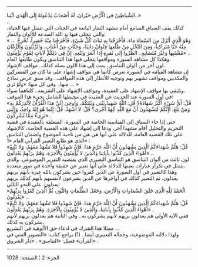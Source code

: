 ------------------------------------------------------------------------

الشَّياطِينُ فِي الْأَرْضِ حَيْرانَ، لَهُ أَصْحابٌ يَدْعُونَهُ إِلَى الْهُدَى ائْتِنا..»  
..  
كذلك يقف السياق السامع أمام مشهد الثمار اليانعة في الجنات التي تتمثل
فيها الحياة، والتي تتجلى فيها يد الله المبدعة للألوان والثمار:  
« ... وَهُوَ الَّذِي أَنْزَلَ مِنَ السَّماءِ ماء، فَأَخْرَجْنا بِهِ نَباتَ كُلِّ شَيْءٍ، فَأَخْرَجْنا مِنْهُ
خَضِراً، نُخْرِجُ مِنْهُ حَبًّا مُتَراكِباً، وَمِنَ النَّخْلِ مِنْ طَلْعِها قِنْوانٌ دانِيَةٌ، وَجَنَّاتٍ مِنْ
أَعْنابٍ، وَالزَّيْتُونَ وَالرُّمَّانَ مُشْتَبِهاً وَغَيْرَ مُتَشابِهٍ.. انْظُرُوا إِلى ثَمَرِهِ إِذا أَثْمَرَ
وَيَنْعِهِ. إِنَّ فِي ذلِكُمْ لَآياتٍ لِقَوْمٍ يُؤْمِنُونَ» ..  
وهكذا كل مشاهد السورة ومواقفها يتجلى فيها هذا التناسق ويكون طابعها
العام.  
لون آخر من ألوان التناسق، يمت إلى هذا اللون بصلة كذلك.. مواقف
الإشهاد..  
إن مشاهد القيامة في السورة تعرض كأنما هي مواقف إشهاد على ما كان من
المشركين والمكذبين ومواقف تشهير بهم وتوجيه للأنظار إلى هذه المواقف.. وقد
سبق عرض نماذج منها.. وفي كل منها: «وَلَوْ تَرى ... »  
وتلتقي بها مواقف الإشهاد على العقيدة، ومواقف الإشهاد على الشريعة..
كلتاهما سواء.  
في أول السورة عند الحديث عن العقيدة في محيطها الشامل يجيء هذا الموقف:  
«قُلْ: أَيُّ شَيْءٍ أَكْبَرُ شَهادَةً؟ قُلِ: اللَّهُ شَهِيدٌ بَيْنِي وَبَيْنَكُمْ، وَأُوحِيَ إِلَيَّ هذَا الْقُرْآنُ
لِأُنْذِرَكُمْ بِهِ وَمَنْ بَلَغَ. أَإِنَّكُمْ لَتَشْهَدُونَ أَنَّ مَعَ اللَّهِ آلِهَةً أُخْرى؟ قُلْ: لا أَشْهَدُ. قُلْ:
إِنَّما هُوَ إِلهٌ واحِدٌ، وَإِنَّنِي بَرِيءٌ مِمَّا تُشْرِكُونَ» .  
حتى إذا جاء السياق إلى المناسبة الخاصة في السورة، المتعلقة بالعقيدة في
قضية التحريم والتحليل أقام مشهدا آخر، ودعا إلى إشهاد على هذه القضية
الخاصة، كالإشهاد على تلك القضية العامة، للدلالة على أنها هي هي من ناحية
الموضوع ولضمان التناسق الذي هو طابع التعبير القرآني العام «1» :  
«قُلْ: هَلُمَّ شُهَداءَكُمُ الَّذِينَ يَشْهَدُونَ أَنَّ اللَّهَ حَرَّمَ هذا. فَإِنْ شَهِدُوا فَلا تَشْهَدْ مَعَهُمْ،
وَلا تَتَّبِعْ أَهْواءَ الَّذِينَ كَذَّبُوا بِآياتِنا وَالَّذِينَ لا يُؤْمِنُونَ بِالْآخِرَةِ، وَهُمْ بِرَبِّهِمْ
يَعْدِلُونَ» ..  
لون ثالث من ألوان التناسق هو التناسق التعبيري الذي يقتضيه التقرير
الموضوعي. والذي يتمثل في تكرار عبارات بعينها للدلالة على أنها تعبير عن
حقيقة واحدة في صور متعددة.  
وهذا كالتعبير في أول السورة عن الذين كفروا حين يشركون بالله غيره بأنهم
بربهم يعدلون. ثم التعبير كذلك في أواخرها عن الذين يشرعون لأنفسهم بأنهم
كذلك بربهم يعدلون. على النحو التالي:  
«الْحَمْدُ لِلَّهِ الَّذِي خَلَقَ السَّماواتِ وَالْأَرْضَ، وَجَعَلَ الظُّلُماتِ وَالنُّورَ، ثُمَّ الَّذِينَ كَفَرُوا
بِرَبِّهِمْ يَعْدِلُونَ» ..  
«قُلْ: هَلُمَّ شُهَداءَكُمُ الَّذِينَ يَشْهَدُونَ أَنَّ اللَّهَ حَرَّمَ هذا. فَإِنْ شَهِدُوا فَلا تَشْهَدْ مَعَهُمْ،
وَلا تَتَّبِعْ أَهْواءَ الَّذِينَ كَذَّبُوا بِآياتِنا، وَالَّذِينَ لا يُؤْمِنُونَ بِالْآخِرَةِ. وَهُمْ بِرَبِّهِمْ
يَعْدِلُونَ» .  
ففي الآية الأولى هم يعدلون بربهم لأنهم يشركون به.. وفي الثانية هم يعدلون
بربهم لأنهم يشركون به كذلك.  
ممثلا هذا الشرك في ادعاء حق الألوهية في التشريع ...  
ولهذا دلالته الموضوعية، وجماله التعبيري أيضا.. (1) يراجع كتاب: «التصوير
الفني في القرآن» فصل: «التناسق» . «دار الشروق» .

------------------------------------------------------------------------

الجزء: 2 ¦ الصفحة: 1028
